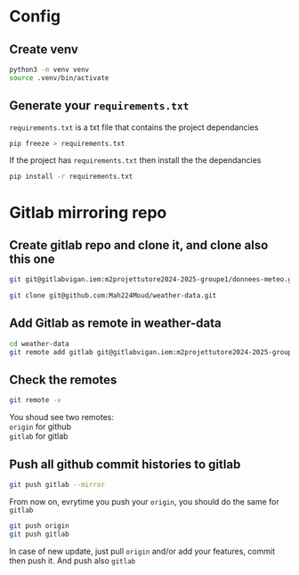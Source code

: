 # Config

## Create venv

```bash
python3 -m venv venv
source .venv/bin/activate
```

## Generate your `requirements.txt`

`requirements.txt` is a txt file that contains the project dependancies

```bash
pip freeze > requirements.txt
```

If the project has `requirements.txt` then install the the dependancies

```bash
pip install -r requirements.txt
```

# Gitlab mirroring repo

## Create gitlab repo and clone it, and clone also this one

```bash
git git@gitlabvigan.iem:m2projettutore2024-2025-groupe1/donnees-meteo.git

git clone git@github.com:Mah224Moud/weather-data.git
```

## Add Gitlab as remote in weather-data

```bash
cd weather-data
git remote add gitlab git@gitlabvigan.iem:m2projettutore2024-2025-groupe1/donnees-meteo.git
```

## Check the remotes

```bash
git remote -v
```

You shoud see two remotes:  
`origin` for github  
`gitlab` for gitlab

## Push all github commit histories to gitlab

```bash
git push gitlab --mirror
```

From now on, evrytime you push your `origin`, you should do the same for `gitlab`

```bash
git push origin
git push gitlab
```

In case of new update, just pull `origin` and/or add your features, commit then push it. And push also `gitlab`
